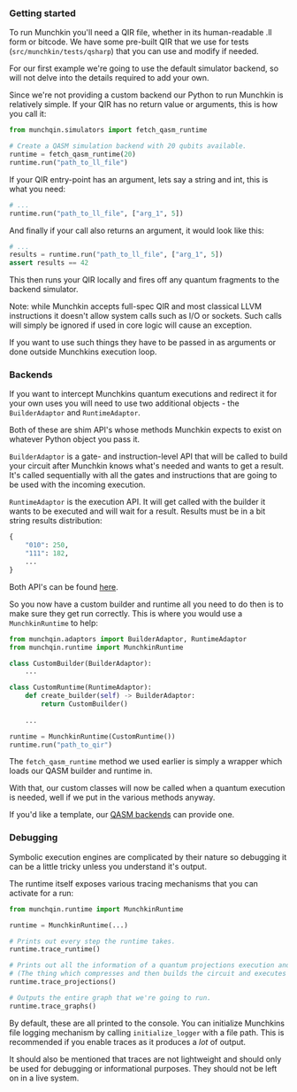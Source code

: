 ### Getting started

To run Munchkin you'll need a QIR file, whether in its human-readable .ll form or bitcode. 
We have some pre-built QIR that we use for tests (`src/munchkin/tests/qsharp`) that you can use and modify if needed.

For our first example we're going to use the default simulator backend, so will not delve into the details required to add your own.

Since we're not providing a custom backend our Python to run Munchkin is relatively simple. 
If your QIR has no return value or arguments, this is how you call it:
```python
from munchqin.simulators import fetch_qasm_runtime

# Create a QASM simulation backend with 20 qubits available.
runtime = fetch_qasm_runtime(20)
runtime.run("path_to_ll_file")
```

If your QIR entry-point has an argument, lets say a string and int, this is what you need:
```python
# ...
runtime.run("path_to_ll_file", ["arg_1", 5])
```

And finally if your call also returns an argument, it would look like this:
```python
# ...
results = runtime.run("path_to_ll_file", ["arg_1", 5])
assert results == 42
```

This then runs your QIR locally and fires off any quantum fragments to the backend simulator.

Note: while Munchkin accepts full-spec QIR and most classical LLVM instructions it doesn't allow system calls such as I/O or sockets.
Such calls will simply be ignored if used in core logic will cause an exception.

If you want to use such things they have to be passed in as arguments or done outside Munchkins execution loop.

### Backends

If you want to intercept Munchkins quantum executions and redirect it for your own uses you will need to use two additional objects - the `BuilderAdaptor` and `RuntimeAdaptor`.

Both of these are shim API's whose methods Munchkin expects to exist on whatever Python object you pass it.

`BuilderAdaptor` is a gate- and instruction-level API that will be called to build your circuit after Munchkin knows what's needed and wants to get a result.
It's called sequentially with all the gates and instructions that are going to be used with the incoming execution.

`RuntimeAdaptor` is the execution API. It will get called with the builder it wants to be executed and will wait for a result. Results must be in a bit string results distribution:

```python
{
    "010": 250,
    "111": 182,
    ...
}
```

Both API's can be found [here](https://github.com/oqc-community/munchkin/blob/develop/src/munchkin/pykin/pykin/adaptors.py).

So you now have a custom builder and runtime all you need to do then is to make sure they get run correctly. This is where you would use a `MunchkinRuntime` to help:
```python
from munchqin.adaptors import BuilderAdaptor, RuntimeAdaptor
from munchqin.runtime import MunchkinRuntime

class CustomBuilder(BuilderAdaptor):
    ...

class CustomRuntime(RuntimeAdaptor):
    def create_builder(self) -> BuilderAdaptor:
        return CustomBuilder()
    
    ...

runtime = MunchkinRuntime(CustomRuntime())
runtime.run("path_to_qir")
```

The `fetch_qasm_runtime` method we used earlier is simply a wrapper which loads our QASM builder and runtime in.

With that, our custom classes will now be called when a quantum execution is needed, well if we put in the various methods anyway.

If you'd like a template, our [QASM backends](https://github.com/oqc-community/munchkin/blob/develop/src/munchkin/pykin/pykin/simulators.py) can provide one.

### Debugging

Symbolic execution engines are complicated by their nature so debugging it can be a little tricky unless you understand it's output.

The runtime itself exposes various tracing mechanisms that you can activate for a run:
```python
from munchqin.runtime import MunchkinRuntime

runtime = MunchkinRuntime(...)

# Prints out every step the runtime takes.
runtime.trace_runtime()

# Prints out all the information of a quantum projections execution and analysis.
# (The thing which compresses and then builds the circuit and executes it via the Python objects)
runtime.trace_projections()

# Outputs the entire graph that we're going to run.
runtime.trace_graphs()
```

By default, these are all printed to the console. You can initialize Munchkins file logging mechanism by calling `initialize_logger` with a file path.
This is recommended if you enable traces as it produces a _lot_ of output. 

It should also be mentioned that traces are not lightweight and should only be used for debugging or informational purposes. 
They should not be left on in a live system.